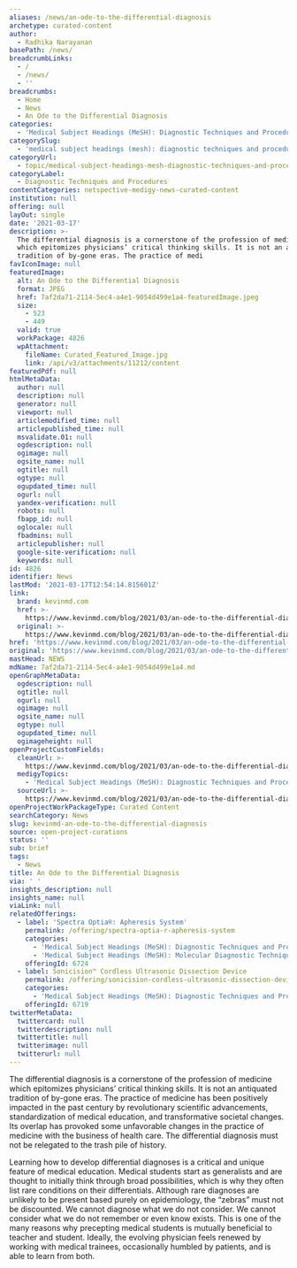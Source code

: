 ```yaml
---
aliases: /news/an-ode-to-the-differential-diagnosis
archetype: curated-content
author:
  - Radhika Narayanan
basePath: /news/
breadcrumbLinks:
  - /
  - /news/
  - ''
breadcrumbs:
  - Home
  - News
  - An Ode to the Differential Diagnosis
categories:
  - 'Medical Subject Headings (MeSH): Diagnostic Techniques and Procedures'
categorySlug:
  - 'medical subject headings (mesh): diagnostic techniques and procedures'
categoryUrl:
  - topic/medical-subject-headings-mesh-diagnostic-techniques-and-procedures
categoryLabel:
  - Diagnostic Techniques and Procedures
contentCategories: netspective-medigy-news-curated-content
institution: null
offering: null
layOut: single
date: '2021-03-17'
description: >-
  The differential diagnosis is a cornerstone of the profession of medicine
  which epitomizes physicians’ critical thinking skills. It is not an antiquated
  tradition of by-gone eras. The practice of medi
favIconImage: null
featuredImage:
  alt: An Ode to the Differential Diagnosis
  format: JPEG
  href: 7af2da71-2114-5ec4-a4e1-9054d499e1a4-featuredImage.jpeg
  size:
    - 523
    - 449
  valid: true
  workPackage: 4826
  wpAttachment:
    fileName: Curated_Featured_Image.jpg
    link: /api/v3/attachments/11212/content
featuredPdf: null
htmlMetaData:
  author: null
  description: null
  generator: null
  viewport: null
  articlemodified_time: null
  articlepublished_time: null
  msvalidate.01: null
  ogdescription: null
  ogimage: null
  ogsite_name: null
  ogtitle: null
  ogtype: null
  ogupdated_time: null
  ogurl: null
  yandex-verification: null
  robots: null
  fbapp_id: null
  oglocale: null
  fbadmins: null
  articlepublisher: null
  google-site-verification: null
  keywords: null
id: 4826
identifier: News
lastMod: '2021-03-17T12:54:14.815601Z'
link:
  brand: kevinmd.com
  href: >-
    https://www.kevinmd.com/blog/2021/03/an-ode-to-the-differential-diagnosis.html
  original: >-
    https://www.kevinmd.com/blog/2021/03/an-ode-to-the-differential-diagnosis.html
href: 'https://www.kevinmd.com/blog/2021/03/an-ode-to-the-differential-diagnosis.html'
original: 'https://www.kevinmd.com/blog/2021/03/an-ode-to-the-differential-diagnosis.html'
mastHead: NEWS
mdName: 7af2da71-2114-5ec4-a4e1-9054d499e1a4.md
openGraphMetaData:
  ogdescription: null
  ogtitle: null
  ogurl: null
  ogimage: null
  ogsite_name: null
  ogtype: null
  ogupdated_time: null
  ogimageheight: null
openProjectCustomFields:
  cleanUrl: >-
    https://www.kevinmd.com/blog/2021/03/an-ode-to-the-differential-diagnosis.html
  medigyTopics:
    - 'Medical Subject Headings (MeSH): Diagnostic Techniques and Procedures'
  sourceUrl: >-
    https://www.kevinmd.com/blog/2021/03/an-ode-to-the-differential-diagnosis.html
openProjectWorkPackageType: Curated Content
searchCategory: News
slug: kevinmd-an-ode-to-the-differential-diagnosis
source: open-project-curations
status: ''
sub: brief
tags:
  - News
title: An Ode to the Differential Diagnosis
via: ' '
insights_description: null
insights_name: null
viaLink: null
relatedOfferings:
  - label: 'Spectra Optia®: Apheresis System'
    permalink: /offering/spectra-optia-r-apheresis-system
    categories:
      - 'Medical Subject Headings (MeSH): Diagnostic Techniques and Procedures'
      - 'Medical Subject Headings (MeSH): Molecular Diagnostic Techniques'
    offeringId: 6724
  - label: Sonicision™ Cordless Ultrasonic Dissection Device
    permalink: /offering/sonicision-cordless-ultrasonic-dissection-device
    categories:
      - 'Medical Subject Headings (MeSH): Diagnostic Techniques and Procedures'
    offeringId: 6719
twitterMetaData:
  twittercard: null
  twitterdescription: null
  twittertitle: null
  twitterimage: null
  twitterurl: null
---
```

<p>The differential diagnosis is a cornerstone of the profession of medicine which epitomizes physicians’ critical thinking skills. It is not an antiquated tradition of by-gone eras. The practice of medicine has been positively impacted in the past century by revolutionary scientific advancements, standardization of medical education, and transformative societal changes. Its overlap has provoked some unfavorable changes in the practice of medicine with the business of health care. The differential diagnosis must not be relegated to the trash pile of history.</p><p>Learning how to develop differential diagnoses is a critical and unique feature of medical education. Medical students start as generalists and are thought to initially think through broad possibilities, which is why they often list rare conditions on their differentials. Although rare diagnoses are unlikely to be present based purely on epidemiology, the “zebras” must not be discounted. We cannot diagnose what we do not consider. We cannot consider what we do not remember or even know exists. This is one of the many reasons why precepting medical students is mutually beneficial to teacher and student. Ideally, the evolving physician feels renewed by working with medical trainees, occasionally humbled by patients, and is able to learn from both.</p>